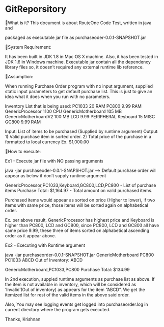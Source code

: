 # GitReporsitory

What is it?
 This document is about RouteOne Code Test, written in java and 


packaged as executable jar file as purchaseoder-0.0.1-SNAPSHOT.jar

System Requirement:

It has been built in JDK 1.8 in Mac OS X machine. Also, it has been tested in JDK 1.6 in Windows machine. Executable jar contain all the dependency library files so, it doesn’t required any external runtime lib reference.

Assumption:

When running Purchase Order program with no input argument, supplied static input parameters to get default purchase list. This is just to give an idea what it does when you run with no parameters.

Inventory List that is being used: PC1033 20 RAM PC800 9.99 RAM GenericProcessor 1100 CPU GenericMotherboard 105 MB GenericMotherboardV2 100 MB LCD 9.99 PERIPHERAL Keyboard 15 MISC GC800 9.99 RAM

Input: List of items to be purchased (Supplied by runtime argument) Output: 1) Valid purchase item in sorted order. 2) Total price of the purchase in a formatted to local currency Ex. $1,000.00

How to execute: 

Ex1 - Execute jar file with NO passing arguments


java -jar purchaseoder-0.0.1-SNAPSHOT.jar —> Default purchase order will appear as below if don’t supply runtime argument

GenericProcessor,PC1033,Keyboard,GC800,LCD,PC800 - List of purchase items Purchase Total: $1,164.97 - Total amount on valid purchased items.

Purchased items would appear as sorted on price (Higher to lower), if two items with same price, those items will be sorted again on alphabetical order.

Ex. per above result, GenericProcessor has highest price and Keyboard is higher than PC800, LCD and GC800, since PC800, LCD and GC800 all have same price 9.99, these three of items sorted on alphabetical ascending order as it appear above.

Ex2 - Executing with Runtime argument


java -jar purchaseorder-0.0.1-SNAPSHOT.jar GenericMotherboard PC800 PC1033 ABCD Out of Inventory: ABCD

GenericMotherboard,PC1033,PC800 Purchase Total: $134.99

In 2nd execution, suppled runtime arguments as purchase list as above. If the item is not available in inventory, which will be considered as ‘Invalid’(Out of inventory) as appears for the item “ABCD”. We get the itemized list for rest of the valid items in the above said order.

Also, You may see logging events get logged into purchaseorder.log in current directory where the program gets executed.

Thanks,
Krishnan
